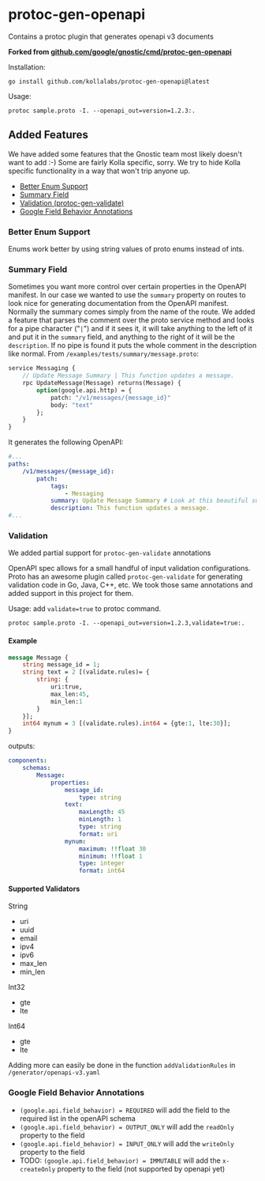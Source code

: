 # protoc-gen-openapi

Contains a protoc plugin that generates openapi v3 documents

**Forked from [github.com/google/gnostic/cmd/protoc-gen-openapi](https://github.com/google/gnostic/tree/main/cmd/protoc-gen-openapi)** 

Installation:
    
    go install github.com/kollalabs/protoc-gen-openapi@latest
    
Usage:

    protoc sample.proto -I. --openapi_out=version=1.2.3:.

## Added Features
We have added some features that the Gnostic team most likely doesn't want to add :-)
Some are fairly Kolla specific, sorry. We try to hide Kolla specific functionality
in a way that won't trip anyone up.

* [Better Enum Support](#better-enum-support)
* [Summary Field](#summary-field)
* [Validation (protoc-gen-validate)](#validation)
* [Google Field Behavior Annotations](#google-field-behavior-annotations)

### Better Enum Support
Enums work better by using string values of proto enums instead of ints.

### Summary Field

Sometimes you want more control over certain properties in the OpenAPI manifest. In our
case we wanted to use the `summary` property on routes to look nice for generating 
documentation from the OpenAPI manifest. Normally the summary comes simply from the
name of the route. We added a feature that parses the comment over the proto service
method and looks for a pipe character ("`|`") and if it sees it, it will take anything to 
the left of it and put it in the `summary` field, and anything to the right of it will
be the `description`. If no pipe is found it puts the whole comment in the description
like normal. From `/examples/tests/summary/message.proto`:

```proto
service Messaging {
    // Update Message Summary | This function updates a message.
    rpc UpdateMessage(Message) returns(Message) {
        option(google.api.http) = {
            patch: "/v1/messages/{message_id}"
            body: "text"
        };
    }
}
```

It generates the following OpenAPI:

```yaml
#...
paths:
    /v1/messages/{message_id}:
        patch:
            tags:
                - Messaging
            summary: Update Message Summary # Look at this beautiful summary...
            description: This function updates a message.
#...
```

### Validation

We added partial support for `protoc-gen-validate` annotations

OpenAPI spec allows for a small handful of input validation configurations. 
Proto has an awesome plugin called `protoc-gen-validate` for generating validation code in
Go, Java, C++, etc. We took those same annotations and added support in this project
for them.

Usage: add `validate=true` to protoc command. 

`protoc sample.proto -I. --openapi_out=version=1.2.3,validate=true:.`

#### Example

```proto
message Message {
    string message_id = 1;
    string text = 2 [(validate.rules)= { 
        string: {
            uri:true, 
            max_len:45,
            min_len:1
        }
    }];
    int64 mynum = 3 [(validate.rules).int64 = {gte:1, lte:30}];
}

```

outputs:

```yaml
components:
    schemas:
        Message:
            properties:
                message_id:
                    type: string
                text:
                    maxLength: 45
                    minLength: 1
                    type: string
                    format: uri
                mynum:
                    maximum: !!float 30
                    minimum: !!float 1
                    type: integer
                    format: int64

```

#### Supported Validators

String
- uri
- uuid
- email
- ipv4
- ipv6
- max_len
- min_len

Int32
- gte
- lte

Int64
- gte
- lte

Adding more can easily be done in the function `addValidationRules` in `/generator/openapi-v3.yaml`

### Google Field Behavior Annotations

* `(google.api.field_behavior) = REQUIRED` will add the field to the required list in the openAPI schema
* `(google.api.field_behavior) = OUTPUT_ONLY` will add the `readOnly` property to the field
* `(google.api.field_behavior) = INPUT_ONLY` will add the `writeOnly` property to the field
* TODO: `(google.api.field_behavior) = IMMUTABLE` will add the `x-createOnly` property to the field (not supported by openapi yet)
